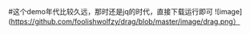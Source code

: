 #这个demo年代比较久远，那时还是jq的时代，直接下载运行即可
![image](https://github.com/foolishwolfzy/drag/blob/master/image/drag.png）
